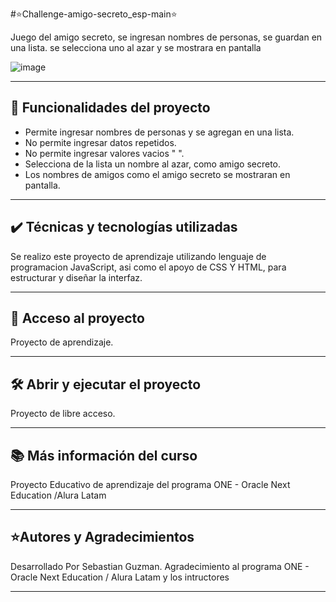 #⭐Challenge-amigo-secreto_esp-main⭐

Juego del amigo secreto, se ingresan nombres de personas, se guardan en una lista. se selecciona uno al azar y se mostrara en pantalla

![image](https://github.com/user-attachments/assets/136f8299-a997-4d43-8611-9be16c09dc68)

------------

## 🔨 Funcionalidades del proyecto

- Permite ingresar nombres de personas y se agregan en una lista.
- No permite ingresar datos repetidos.
- No permite ingresar valores vacios " ".
- Selecciona de la lista un nombre al azar, como amigo secreto.
- Los nombres de amigos como el amigo secreto se mostraran en pantalla.

------------

## ✔️ Técnicas y tecnologías utilizadas
Se realizo este proyecto de aprendizaje utilizando lenguaje de programacion JavaScript, asi como el apoyo de CSS Y HTML,  para estructurar y diseñar la interfaz.

------------

## 📁 Acceso al proyecto
Proyecto de aprendizaje.

------------

## 🛠️ Abrir y ejecutar el proyecto
Proyecto de libre acceso.

------------

## 📚 Más información del curso
Proyecto Educativo de aprendizaje del programa ONE - Oracle Next Education /Alura Latam

------------

## ⭐Autores y Agradecimientos
Desarrollado Por Sebastian Guzman.
Agradecimiento al programa ONE - Oracle Next Education / Alura Latam y los intructores

------------
